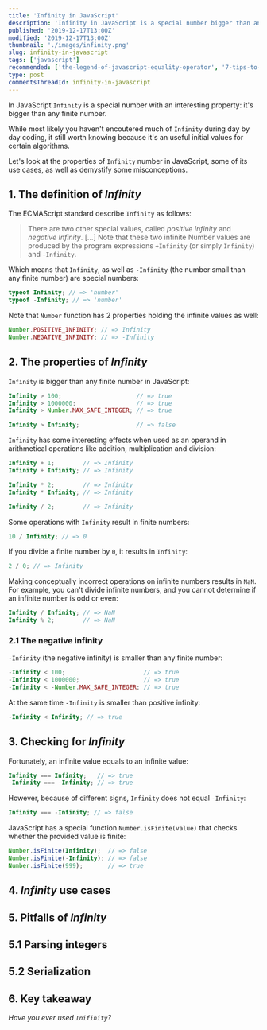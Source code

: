```yaml
---
title: 'Infinity in JavaScript'
description: 'Infinity in JavaScript is a special number bigger than any finite number.'
published: '2019-12-17T13:00Z'
modified: '2019-12-17T13:00Z'
thumbnail: './images/infinity.png'
slug: infinity-in-javascript
tags: ['javascript']
recommended: ['the-legend-of-javascript-equality-operator', '7-tips-to-handle-undefined-in-javascript']
type: post
commentsThreadId: infinity-in-javascript
---
```


In JavaScript `Infinity` is a special number with an interesting property: it's bigger than any finite number.  

While most likely you haven't encoutered much of `Infinity` during day by day coding, it still worth knowing because it's an useful initial values for certain algorithms.  

Let's look at the properties of `Infinity` number in JavaScript, some of its use cases, as well as demystify some misconceptions.  

## 1. The definition of *Infinity*

The ECMAScript standard describe `Infinity` as follows:

> There are two other special values, called *positive Infinity* and *negative Infinity*. [...] Note that these two infinite Number values are produced by the program expressions `+Infinity` (or simply `Infinity`) and `-Infinity`.  

Which means that `Infinity`, as well as `-Infinity` (the number small than any finite number) are special numbers:

```javascript
typeof Infinity; // => 'number'
typeof -Infinity; // => 'number'
```

Note that `Number` function has 2 properties holding the infinite values as well:

```javascript
Number.POSITIVE_INFINITY; // => Infinity
Number.NEGATIVE_INFINITY; // => -Infinity
```

## 2. The properties of *Infinity*

`Infinity` is bigger than any finite number in JavaScript:  

```javascript
Infinity > 100;                     // => true
Infinity > 1000000;                 // => true
Infinity > Number.MAX_SAFE_INTEGER; // => true

Infinity > Infinity;                // => false
```

`Infinity` has some interesting effects when used as an operand in arithmetical operations like addition, multiplication and division:

```javascript
Infinity + 1;        // => Infinity
Infinity + Infinity; // => Infinity

Infinity * 2;        // => Infinity
Infinity * Infinity; // => Infinity

Infinity / 2;        // => Infinity
```

Some operations with `Infinity` result in finite numbers:

```javascript
10 / Infinity; // => 0
```

If you divide a finite number by `0`, it results in `Infinity`:

```javascript
2 / 0; // => Infinity
```

Making conceptually incorrect operations on infinite numbers results in `NaN`. For example, you can't divide infinite numbers, and you cannot determine if an infinite number is odd or even:

```javascript
Infinity / Infinity; // => NaN
Infinity % 2;        // => NaN
```

### 2.1 The negative infinity

`-Infinity` (the negative infinity) is smaller than any finite number:

```javascript
-Infinity < 100;                      // => true
-Infinity < 1000000;                  // => true
-Infinity < -Number.MAX_SAFE_INTEGER; // => true
```

At the same time `-Infinity` is smaller than positive infinity:  

```javascript
-Infinity < Infinity; // => true
```


 
## 3. Checking for *Infinity*

Fortunately, an infinite value equals to an infinite value:

```javascript
Infinity === Infinity;   // => true
-Infinity === -Infinity; // => true
```

However, because of different signs, `Infinity` does not equal `-Infinity`:

```javascript
Infinity === -Infinity; // => false
```

JavaScript has a special function `Number.isFinite(value)` that checks whether the provided value is finite:

```javascript
Number.isFinite(Infinity);  // => false
Number.isFinite(-Infinity); // => false
Number.isFinite(999);       // => true
```

## 4. *Infinity* use cases

## 5. Pitfalls of *Infinity*

## 5.1 Parsing integers

## 5.2 Serialization

## 6. Key takeaway

*Have you ever used `Inifinity`?*